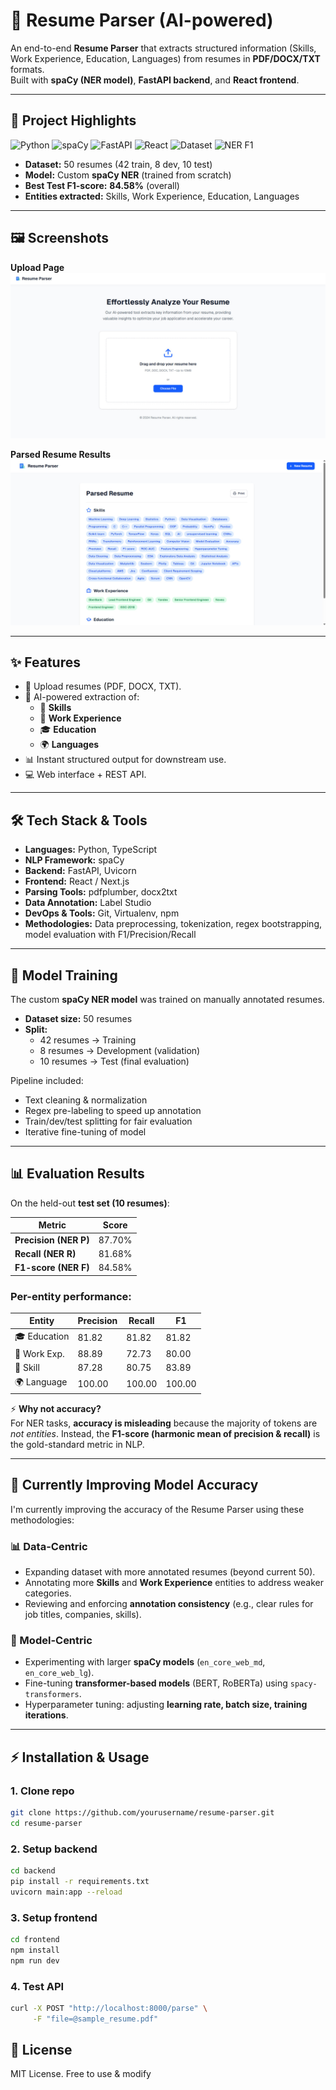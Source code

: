 # 📄 Resume Parser (AI-powered)

An end-to-end **Resume Parser** that extracts structured information (Skills, Work Experience, Education, Languages) from resumes in **PDF/DOCX/TXT** formats.  
Built with **spaCy (NER model)**, **FastAPI backend**, and **React frontend**.

---

## 🚀 Project Highlights

![Python](https://img.shields.io/badge/Python-3.10-blue)
![spaCy](https://img.shields.io/badge/NLP-spaCy-green)
![FastAPI](https://img.shields.io/badge/API-FastAPI-teal)
![React](https://img.shields.io/badge/Frontend-React-blue)
![Dataset](https://img.shields.io/badge/Dataset-50%20resumes-orange)
![NER F1](https://img.shields.io/badge/F1%20Score-84.58%25-brightgreen)

- **Dataset:** 50 resumes (42 train, 8 dev, 10 test)  
- **Model:** Custom **spaCy NER** (trained from scratch)  
- **Best Test F1-score:** **84.58%** (overall)  
- **Entities extracted:** Skills, Work Experience, Education, Languages  

---

## 🖼️ Screenshots

**Upload Page**  
![Upload Resume Page](./screenshots/upload.jpg)

**Parsed Resume Results**  
![Parsed Resume Results](./screenshots/results.jpg)

---

## ✨ Features
- 📂 Upload resumes (PDF, DOCX, TXT).  
- 🤖 AI-powered extraction of:
  - 🎯 **Skills**
  - 💼 **Work Experience**
  - 🎓 **Education**
  - 🌍 **Languages**  
- 📊 Instant structured output for downstream use.  
- 💻 Web interface + REST API.  

---

## 🛠️ Tech Stack & Tools

- **Languages:** Python, TypeScript  
- **NLP Framework:** spaCy  
- **Backend:** FastAPI, Uvicorn  
- **Frontend:** React / Next.js  
- **Parsing Tools:** pdfplumber, docx2txt  
- **Data Annotation:** Label Studio  
- **DevOps & Tools:** Git, Virtualenv, npm  
- **Methodologies:** Data preprocessing, tokenization, regex bootstrapping, model evaluation with F1/Precision/Recall  

---

## 🧠 Model Training

The custom **spaCy NER model** was trained on manually annotated resumes.

- **Dataset size:** 50 resumes  
- **Split:**  
  - 42 resumes → Training  
  - 8 resumes → Development (validation)  
  - 10 resumes → Test (final evaluation)  

Pipeline included:
- Text cleaning & normalization  
- Regex pre-labeling to speed up annotation  
- Train/dev/test splitting for fair evaluation  
- Iterative fine-tuning of model  

---

## 📊 Evaluation Results

On the held-out **test set (10 resumes)**:

| Metric | Score |
|--------|-------|
| **Precision (NER P)** | 87.70% |
| **Recall (NER R)**    | 81.68% |
| **F1-score (NER F)**  | 84.58% |

### Per-entity performance:

| Entity            | Precision | Recall | F1  |
|-------------------|-----------|--------|-----|
| 🎓 Education      | 81.82     | 81.82  | 81.82 |
| 💼 Work Exp.      | 88.89     | 72.73  | 80.00 |
| 🎯 Skill          | 87.28     | 80.75  | 83.89 |
| 🌍 Language       | 100.00    | 100.00 | 100.00 |

⚡ **Why not accuracy?**  
For NER tasks, **accuracy is misleading** because the majority of tokens are *not entities*. Instead, the **F1-score (harmonic mean of precision & recall)** is the gold-standard metric in NLP.  

---

## 🔧 Currently Improving Model Accuracy

I'm currently improving the accuracy of the Resume Parser using these methodologies:

### 📊 Data-Centric
- Expanding dataset with more annotated resumes (beyond current 50).  
- Annotating more **Skills** and **Work Experience** entities to address weaker categories.  
- Reviewing and enforcing **annotation consistency** (e.g., clear rules for job titles, companies, skills).  

### 🤖 Model-Centric
- Experimenting with larger **spaCy models** (`en_core_web_md`, `en_core_web_lg`).  
- Fine-tuning **transformer-based models** (BERT, RoBERTa) using `spacy-transformers`.  
- Hyperparameter tuning: adjusting **learning rate, batch size, training iterations**.

---

## ⚡ Installation & Usage

### 1. Clone repo
```bash
git clone https://github.com/yourusername/resume-parser.git
cd resume-parser
```

### 2. Setup backend
```bash
cd backend
pip install -r requirements.txt
uvicorn main:app --reload
```

### 3. Setup frontend
```bash
cd frontend
npm install
npm run dev
```

### 4. Test API
```bash 
curl -X POST "http://localhost:8000/parse" \
     -F "file=@sample_resume.pdf"
```

## 📌 License

MIT License. Free to use & modify
